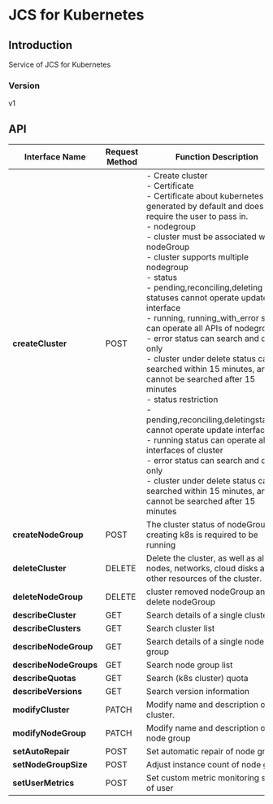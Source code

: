 # JCS for Kubernetes


## Introduction
Service of JCS for Kubernetes


### Version
v1


## API
|Interface Name|Request Method|Function Description|
|---|---|---|
|**createCluster**|POST|- Create cluster</br>- Certificate</br>  \- Certificate about kubernetes is generated by default and does not require the user to pass in. </br>- nodegroup</br>  \- cluster must be associated with nodeGroup</br>  \- cluster supports multiple nodegroup</br>  \- status</br>    \- pending,reconciling,deleting statuses cannot operate update interface</br>    \- running, running_with_error status can operate all APIs of nodegroup</br>    \- error status can search and delete only</br>    \- cluster under delete status can be searched within 15 minutes, and cannot be searched after 15 minutes</br>- status restriction</br>  \- pending,reconciling,deletingstatuses cannot operate update interfaces</br>  \- running status can operate all interfaces of cluster</br>  \- error status can search and delete only</br>  \- cluster under delete status can be searched within 15 minutes, and cannot be searched after 15 minutes</br>|
|**createNodeGroup**|POST|The cluster status of nodeGroup</br>creating k8s is required to be running</br>|
|**deleteCluster**|DELETE|Delete the cluster, as well as all nodes, networks, cloud disks and other resources of the cluster.|
|**deleteNodeGroup**|DELETE|cluster removed nodeGroup and delete nodeGroup|
|**describeCluster**|GET|Search details of a single cluster.|
|**describeClusters**|GET|Search cluster list|
|**describeNodeGroup**|GET|Search details of a single node group|
|**describeNodeGroups**|GET|Search node group list|
|**describeQuotas**|GET|Search (k8s cluster) quota|
|**describeVersions**|GET|Search version information|
|**modifyCluster**|PATCH|Modify name and description of the cluster.|
|**modifyNodeGroup**|PATCH|Modify name and description of the node group|
|**setAutoRepair**|POST|Set automatic repair of node group|
|**setNodeGroupSize**|POST|Adjust instance count of node group|
|**setUserMetrics**|POST|Set custom metric monitoring status of user|
